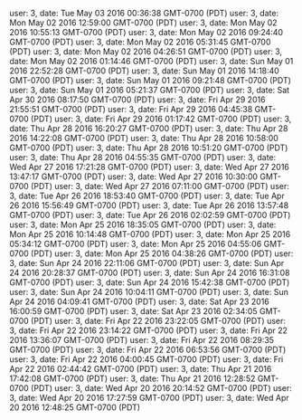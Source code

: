 user: 3, date: Tue May 03 2016 00:36:38 GMT-0700 (PDT)
user: 3, date: Mon May 02 2016 12:59:00 GMT-0700 (PDT)
user: 3, date: Mon May 02 2016 10:55:13 GMT-0700 (PDT)
user: 3, date: Mon May 02 2016 09:24:40 GMT-0700 (PDT)
user: 3, date: Mon May 02 2016 05:31:45 GMT-0700 (PDT)
user: 3, date: Mon May 02 2016 04:26:51 GMT-0700 (PDT)
user: 3, date: Mon May 02 2016 01:14:46 GMT-0700 (PDT)
user: 3, date: Sun May 01 2016 22:52:28 GMT-0700 (PDT)
user: 3, date: Sun May 01 2016 14:18:40 GMT-0700 (PDT)
user: 3, date: Sun May 01 2016 09:21:48 GMT-0700 (PDT)
user: 3, date: Sun May 01 2016 05:21:37 GMT-0700 (PDT)
user: 3, date: Sat Apr 30 2016 08:17:50 GMT-0700 (PDT)
user: 3, date: Fri Apr 29 2016 21:55:51 GMT-0700 (PDT)
user: 3, date: Fri Apr 29 2016 04:45:38 GMT-0700 (PDT)
user: 3, date: Fri Apr 29 2016 01:17:42 GMT-0700 (PDT)
user: 3, date: Thu Apr 28 2016 16:20:27 GMT-0700 (PDT)
user: 3, date: Thu Apr 28 2016 14:22:08 GMT-0700 (PDT)
user: 3, date: Thu Apr 28 2016 10:58:00 GMT-0700 (PDT)
user: 3, date: Thu Apr 28 2016 10:51:20 GMT-0700 (PDT)
user: 3, date: Thu Apr 28 2016 04:55:35 GMT-0700 (PDT)
user: 3, date: Wed Apr 27 2016 17:21:28 GMT-0700 (PDT)
user: 3, date: Wed Apr 27 2016 13:47:17 GMT-0700 (PDT)
user: 3, date: Wed Apr 27 2016 10:30:00 GMT-0700 (PDT)
user: 3, date: Wed Apr 27 2016 07:11:00 GMT-0700 (PDT)
user: 3, date: Tue Apr 26 2016 18:53:40 GMT-0700 (PDT)
user: 3, date: Tue Apr 26 2016 15:56:49 GMT-0700 (PDT)
user: 3, date: Tue Apr 26 2016 13:57:48 GMT-0700 (PDT)
user: 3, date: Tue Apr 26 2016 02:02:59 GMT-0700 (PDT)
user: 3, date: Mon Apr 25 2016 18:35:05 GMT-0700 (PDT)
user: 3, date: Mon Apr 25 2016 10:14:48 GMT-0700 (PDT)
user: 3, date: Mon Apr 25 2016 05:34:12 GMT-0700 (PDT)
user: 3, date: Mon Apr 25 2016 04:55:06 GMT-0700 (PDT)
user: 3, date: Mon Apr 25 2016 04:38:26 GMT-0700 (PDT)
user: 3, date: Sun Apr 24 2016 22:11:06 GMT-0700 (PDT)
user: 3, date: Sun Apr 24 2016 20:28:37 GMT-0700 (PDT)
user: 3, date: Sun Apr 24 2016 16:31:08 GMT-0700 (PDT)
user: 3, date: Sun Apr 24 2016 15:42:38 GMT-0700 (PDT)
user: 3, date: Sun Apr 24 2016 10:04:11 GMT-0700 (PDT)
user: 3, date: Sun Apr 24 2016 04:09:41 GMT-0700 (PDT)
user: 3, date: Sat Apr 23 2016 16:00:59 GMT-0700 (PDT)
user: 3, date: Sat Apr 23 2016 02:34:05 GMT-0700 (PDT)
user: 3, date: Fri Apr 22 2016 23:22:05 GMT-0700 (PDT)
user: 3, date: Fri Apr 22 2016 23:14:22 GMT-0700 (PDT)
user: 3, date: Fri Apr 22 2016 13:36:07 GMT-0700 (PDT)
user: 3, date: Fri Apr 22 2016 08:29:35 GMT-0700 (PDT)
user: 3, date: Fri Apr 22 2016 06:53:56 GMT-0700 (PDT)
user: 3, date: Fri Apr 22 2016 04:00:45 GMT-0700 (PDT)
user: 3, date: Fri Apr 22 2016 02:44:42 GMT-0700 (PDT)
user: 3, date: Thu Apr 21 2016 17:42:08 GMT-0700 (PDT)
user: 3, date: Thu Apr 21 2016 12:28:52 GMT-0700 (PDT)
user: 3, date: Wed Apr 20 2016 20:14:52 GMT-0700 (PDT)
user: 3, date: Wed Apr 20 2016 17:27:59 GMT-0700 (PDT)
user: 3, date: Wed Apr 20 2016 12:48:25 GMT-0700 (PDT)
